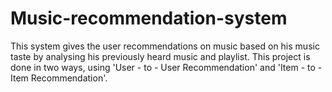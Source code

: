 # Music-recommendation-system

This system gives the user recommendations on music based on his music taste by analysing his previously heard music and playlist. This project is done in two ways, using 'User - to - User Recommendation' and 'Item - to - Item Recommendation'.
